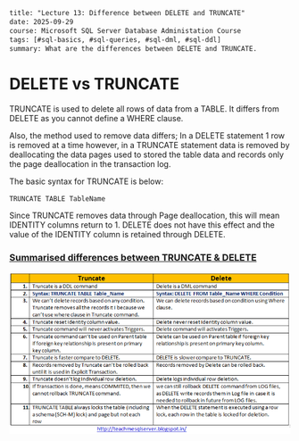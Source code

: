 ```
title: "Lecture 13: Difference between DELETE and TRUNCATE"
date: 2025-09-29
course: Microsoft SQL Server Database Administation Course
tags: [#sql-basics, #sql-queries, #sql-dml, #sql-ddl]
summary: What are the differences between DELETE and TRUNCATE.
```

# DELETE vs TRUNCATE

TRUNCATE is used to delete all rows of data from a TABLE. It differs from DELETE as you cannot define a WHERE clause.

Also, the method used to remove data differs; In a DELETE statement 1 row is removed at a time however, in a TRUNCATE statement data is removed by deallocating the data pages used to stored the table data and records only the page deallocation in the transaction log. 

The basic syntax for TRUNCATE is below:
```
TRUNCATE TABLE TableName
```

Since TRUNCATE removes data through Page deallocation, this will mean IDENTITY columns return to 1. DELETE does not have this effect and the value of the IDENTITY column is retained through DELETE.

### <u>Summarised differences between TRUNCATE & DELETE</u>
![image](../../images-diagrams/truncate-delete.png)